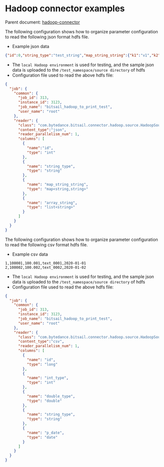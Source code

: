 # Hadoop connector examples

Parent document: [hadoop-connector](./hadoop-v1.md)

The following configuration shows how to organize parameter configuration to read the following json format hdfs file.

- Example json data
```json
{"id":0,"string_type":"test_string","map_string_string":{"k1":"v1","k2":"v2","k3":"v3"},"array_string":["a1","a2","a3","a4"]}
```


- The `local Hadoop environment` is used for testing,  and the sample json data is uploaded to the `/test_namespace/source directory` of hdfs
- Configuration file used to read the above hdfs file:

```json
{
  "job": {
    "common": {
      "job_id": 313,
      "instance_id": 3123,
      "job_name": "bitsail_hadoop_to_print_test",
      "user_name": "root"
    },
    "reader": {
      "class": "com.bytedance.bitsail.connector.hadoop.source.HadoopSource",
      "content_type":"json",
      "reader_parallelism_num": 1,
      "columns": [
        {
          "name":"id",
          "type": "int"
        },
        {
          "name": "string_type",
          "type": "string"
        },
        {
          "name": "map_string_string",
          "type": "map<string,string>"
        },
        {
          "name": "array_string",
          "type": "list<string>"
        }
      ]
    }
  }
}
```

The following configuration shows how to organize parameter configuration to read the following csv format hdfs file.

- Example csv data

```csv
1,100001,100.001,text_0001,2020-01-01
2,100002,100.002,text_0002,2020-01-02
```


- The `local Hadoop environment` is used for testing,  and the sample json data is uploaded to the `/test_namespace/source directory` of hdfs
- Configuration file used to read the above hdfs file:

```json
{
  "job": {
    "common": {
      "job_id": 313,
      "instance_id": 3123,
      "job_name": "bitsail_hadoop_to_print_test",
      "user_name": "root"
    },
    "reader": {
      "class": "com.bytedance.bitsail.connector.hadoop.source.HadoopSource",
      "content_type":"csv",
      "reader_parallelism_num": 1,
      "columns": [
        {
          "name": "id",
          "type": "long"
        },
        {
          "name": "int_type",
          "type": "int"
        },
        {
          "name": "double_type",
          "type": "double"
        },
        {
          "name": "string_type",
          "type": "string"
        },
        {
          "name": "p_date",
          "type": "date"
        }
      ]
    }
  }
}
```

